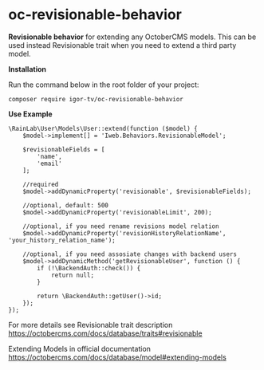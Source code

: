 # oc-revisionable-behavior

**Revisionable behavior** for extending any OctoberCMS models. This can be used instead Revisionable trait when you need to extend a third party model.

**Installation**

Run the command below in the root folder of your project:

`composer require igor-tv/oc-revisionable-behavior`

**Use Example**
```
\RainLab\User\Models\User::extend(function ($model) {
    $model->implement[] = 'Iweb.Behaviors.RevisionableModel';

    $revisionableFields = [
        'name',
        'email'
    ];
    
    //required
    $model->addDynamicProperty('revisionable', $revisionableFields);
    
    //optional, default: 500
    $model->addDynamicProperty('revisionableLimit', 200);
    
    //optional, if you need rename revisions model relation
    $model->addDynamicProperty('revisionHistoryRelationName', 'your_history_relation_name');
    
    //optional, if you need assosiate changes with backend users
    $model->addDynamicMethod('getRevisionableUser', function () {
        if (!\BackendAuth::check()) {
            return null;
        }
  
        return \BackendAuth::getUser()->id;
    });
});
```
For more details see Revisionable trait description https://octobercms.com/docs/database/traits#revisionable

Extending Models in official documentation https://octobercms.com/docs/database/model#extending-models
